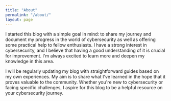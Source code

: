 ```yaml
---
title: "About"
permalink: "/about/"
layout: page
---
```





I started this blog with a simple goal in mind: to share my journey and document my progress in the world of cybersecurity as well as offering some practical help to fellow enthusiasts. I have a strong interest in cybersecurity, and I believe that having a good understanding of it is crucial for improvement. I'm always excited to learn more and deepen my knowledge in this area.

I will be regularly updating my blog with straightforward guides based on my own experiences. My aim is to share what I've learned in the hope that it proves valuable to the community. Whether you're new to cybersecurity or facing specific challenges, I aspire for this blog to be a helpful resource on your cybersecurity journey.




